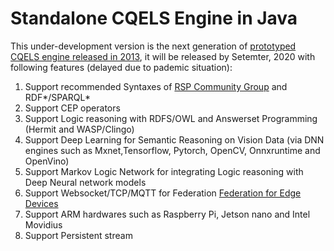 # Standalone CQELS Engine in Java
This under-development version is the next generation of [ prototyped CQELS engine released in 2013](https://github.com/cqels/CQELS-1.x), it will be released by Setemter, 2020 with following features (delayed due to pademic situation):

1. Support recommended Syntaxes of [RSP Community Group](https://www.w3.org/community/rsp/) and RDF*/SPARQL*
2. Support CEP operators
3. Support Logic reasoning with RDFS/OWL and  Answerset Programming (Hermit and WASP/Clingo) 
4. Support Deep Learning for Semantic Reasoning on Vision Data (via DNN engines such as Mxnet,Tensorflow, Pytorch, OpenCV, Onnxruntime and OpenVino)
5. Support Markov Logic Network for integrating Logic reasoning with Deep Neural network models
6. Support Websocket/TCP/MQTT  for Federation [Federation for Edge Devices](https://github.com/cqels/Fed4Edge)
7. Support ARM hardwares such as Raspberry Pi, Jetson nano and Intel Movidius
8. Support Persistent stream
